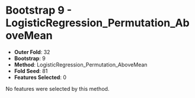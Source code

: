 # Bootstrap 9 - LogisticRegression_Permutation_AboveMean

- **Outer Fold**: 32
- **Bootstrap**: 9
- **Method**: LogisticRegression_Permutation_AboveMean
- **Fold Seed**: 81
- **Features Selected**: 0

No features were selected by this method.
